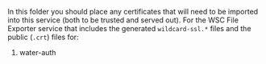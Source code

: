 In this folder you should place any certificates that will need to be imported into this service (both to be trusted and served out). For the WSC File Exporter service that includes the generated `wildcard-ssl.*` files and the public (`.crt`) files for:

1. water-auth